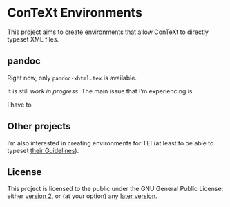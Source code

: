 # ConTeXt Environments

This project aims to create environments that allow ConTeXt to directly typeset XML files.

## pandoc

Right now, only `pandoc-xhtml.tex` is available.

It is still *work in progress*. The main issue that I’m experiencing is 

I have to 

## Other projects

I’m also interested in creating environments for TEΙ (at least to be able to typeset [their Guidelines](http://www.tei-c.org/Guidelines/)).

## License

This project is licensed to the public under the GNU General Public License; either [version 2](https://www.gnu.org/licenses/gpl-2.0.html), or (at your option) any [later version](https://www.gnu.org/licenses/gpl.html).